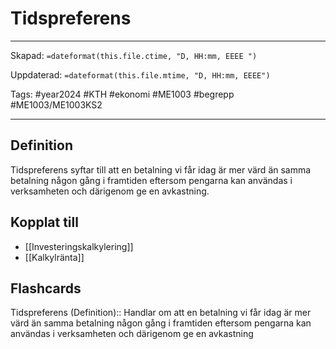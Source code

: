 # Tidspreferens

---
Skapad: `=dateformat(this.file.ctime, "D, HH:mm, EEEE ")`

Uppdaterad: `=dateformat(this.file.mtime, "D, HH:mm, EEEE")`

Tags: #year2024 #KTH #ekonomi #ME1003 #begrepp #ME1003/ME1003KS2

---

## Definition

Tidspreferens syftar till att en betalning vi får idag är mer värd än samma betalning någon gång i framtiden eftersom pengarna kan användas i verksamheten och därigenom ge en avkastning.

## Kopplat till

- [[Investeringskalkylering]]
- [[Kalkylränta]]

## Flashcards

Tidspreferens (Definition):: Handlar om att en betalning vi får idag är mer värd än samma betalning någon gång i framtiden eftersom pengarna kan användas i verksamheten och därigenom ge en avkastning
<!--SR:!2024-03-06,16,292-->
